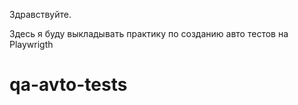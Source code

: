 Здравствуйте. 

Здесь я буду выкладывать практику по созданию авто тестов на Playwrigth

# qa-avto-tests